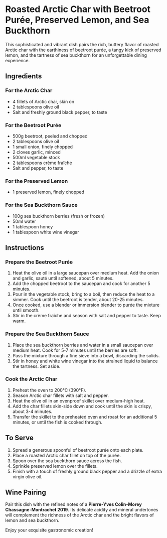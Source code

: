 # Roasted Arctic Char with Beetroot Purée, Preserved Lemon, and Sea Buckthorn

This sophisticated and vibrant dish pairs the rich, buttery flavor of roasted Arctic char with the earthiness of beetroot purée, a tangy kick of preserved lemon, and the tartness of sea buckthorn for an unforgettable dining experience.

## Ingredients

### For the Arctic Char
- 4 fillets of Arctic char, skin on
- 2 tablespoons olive oil
- Salt and freshly ground black pepper, to taste

### For the Beetroot Purée
- 500g beetroot, peeled and chopped
- 2 tablespoons olive oil
- 1 small onion, finely chopped
- 2 cloves garlic, minced
- 500ml vegetable stock
- 2 tablespoons crème fraîche
- Salt and pepper, to taste

### For the Preserved Lemon
- 1 preserved lemon, finely chopped

### For the Sea Buckthorn Sauce
- 100g sea buckthorn berries (fresh or frozen)
- 50ml water
- 1 tablespoon honey
- 1 tablespoon white wine vinegar

## Instructions

### Prepare the Beetroot Purée
1. Heat the olive oil in a large saucepan over medium heat. Add the onion and garlic, sauté until softened, about 5 minutes.
2. Add the chopped beetroot to the saucepan and cook for another 5 minutes.
3. Pour in the vegetable stock, bring to a boil, then reduce the heat to a simmer. Cook until the beetroot is tender, about 20-25 minutes.
4. Once cooked, use a blender or immersion blender to purée the mixture until smooth.
5. Stir in the crème fraîche and season with salt and pepper to taste. Keep warm.

### Prepare the Sea Buckthorn Sauce
1. Place the sea buckthorn berries and water in a small saucepan over medium heat. Cook for 5-7 minutes until the berries are soft.
2. Pass the mixture through a fine sieve into a bowl, discarding the solids.
3. Stir in honey and white wine vinegar into the strained liquid to balance the tartness. Set aside.

### Cook the Arctic Char
1. Preheat the oven to 200°C (390°F).
2. Season Arctic char fillets with salt and pepper.
3. Heat the olive oil in an ovenproof skillet over medium-high heat.
4. Add the char fillets skin-side down and cook until the skin is crispy, about 3-4 minutes.
5. Transfer the skillet to the preheated oven and roast for an additional 5 minutes, or until the fish is cooked through.

## To Serve
1. Spread a generous spoonful of beetroot purée onto each plate.
2. Place a roasted Arctic char fillet on top of the purée.
3. Spoon over the sea buckthorn sauce across the fish.
4. Sprinkle preserved lemon over the fillets.
5. Finish with a touch of freshly ground black pepper and a drizzle of extra virgin olive oil.

## Wine Pairing
Pair this dish with the refined notes of a **Pierre-Yves Colin-Morey Chassagne-Montrachet 2019**. Its delicate acidity and mineral undertones will complement the richness of the Arctic char and the bright flavors of lemon and sea buckthorn.

Enjoy your exquisite gastronomic creation!